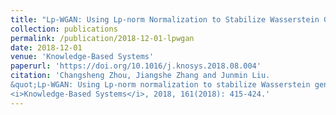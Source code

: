 ```yaml
---
title: "Lp-WGAN: Using Lp-norm Normalization to Stabilize Wasserstein Generative Adversarial Networks"
collection: publications
permalink: /publication/2018-12-01-lpwgan
date: 2018-12-01
venue: 'Knowledge-Based Systems'
paperurl: 'https://doi.org/10.1016/j.knosys.2018.08.004'
citation: 'Changsheng Zhou, Jiangshe Zhang and Junmin Liu.
&quot;Lp-WGAN: Using Lp-norm normalization to stabilize Wasserstein generative adversarial networks.&quot;
<i>Knowledge-Based Systems</i>, 2018, 161(2018): 415-424.'
---
```

<!-- excerpt: 'This paper is about stabilizing Wasserstein Generative Networks by Lp norm.' -->
<!--title href content -->
<!-- This paper is about stabilizing WGAN by Lp norm. -->

<!-- [Download paper here](https://doi.org/10.1016/j.knosys.2018.08.004) -->

<!-- Recommended citation: Changsheng Zhou, Jiangshe Zhang and Junmin Liu. (2018). "Lp-WGAN: Using Lp-norm normalization to stabilize Wasserstein generative adversarial networks." <i>Knowledge-Based Systems</i>. 161. -->
